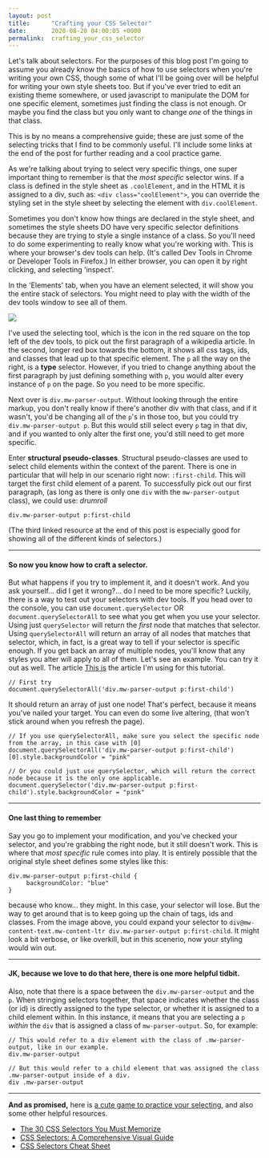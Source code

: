```yaml
---
layout: post
title:      "Crafting your CSS Selector"
date:       2020-08-20 04:00:05 +0000
permalink:  crafting_your_css_selector
---
```



Let's talk about selectors. For the purposes of this blog post I'm going to assume you already know the basics of how to use selectors when you're writing your own CSS, though some of what I'll be going over will be helpful for writing your own style sheets too. But if you've ever tried to edit an existing theme somewhere, or used javascript to manipulate the DOM for one specific element, sometimes just finding the class is not enough. Or maybe you find the class but you only want to change *one* of the things in that class. 

This is by no means a comprehensive guide; these are just some of the selecting tricks that I find to be commonly useful. I'll include some links at the end of the post for further reading and a cool practice game.

As we're talking about trying to select very specific things, one super important thing to remember is that the *most specific* selector wins. If a class is defined in the style sheet as `.coolElement`, and in the HTML it is assigned to a div, such as: `<div class="coolElement">`, you can override the styling set in the style sheet by selecting the element with `div.coolElement`.

Sometimes you don't know how things are declared in the style sheet, and sometimes the style sheets DO have very specific selector definitions because they are trying to style a single instance of a class. So you'll need to do some experimenting to really know what you're working with. This is where your browser's dev tools can help. (It's called Dev Tools in Chrome or Developer Tools in Firefox.) In either browser, you can open it by right clicking, and selecting 'inspect'.

In the 'Elements' tab, when you have an element selected, it will show you the entire stack of selectors. You might need to play with the width of the dev tools window to see all of them.

![](https://i.ibb.co/54QxvN0/css-selector-line.jpg)

I've used the selecting tool, which is the icon in the red square on the top left of the dev tools, to pick out the first paragraph of a wikipedia article. In the second, longer red box towards the bottom, it shows all css tags, ids, and classes that lead up to that specific element. The `p` all the way on the right, is a **type** selector. However, if you tried to change anything about the first paragraph by just defining something with `p`, you would alter every instance of `p` on the page. So you need to be more specific.

Next over is `div.mw-parser-output`. Without looking through the entire markup, you don't really know if there's another div with that class, and if it wasn't, you'd be changing all of the `p`'s in those too, but you could try `div.mw-parser-output p`. But this would still select every `p` tag in that div, and if you wanted to only alter the first one, you'd still need to get more specific. 

Enter **structural pseudo-classes**. Structural pseudo-classes are used to select child elements within the context of the parent. There is one in particular that will help in our scenario right now: `:first-child`. This will target the first child element of a parent. To successfully pick out our first paragraph, (as long as there is only one `div` with the `mw-parser-output` class), we could use: *drumroll* 

```
div.mw-parser-output p:first-child
```

(The third linked resource at the end of this post is especially good for showing all of the different kinds of selectors.) 

---

#### So now you know how to craft a selector. 
But what happens if you try to implement it, and it doesn't work. And you ask yourself... did I get it wrong?... do I need to be more specific? Luckily, there is a way to test out your selectors with dev tools. If you head over to the console, you can use `document.querySelector` OR `document.querySelectorAll` to see what you get when you use your selector. Using just `querySelector` will return the *first* node that matches that selector. Using `querySelectorAll` will return an array of all nodes that matches that selector, which, in fact, is a great way to tell if your selector is specific enough. If you get back an array of multiple nodes, you'll know that any styles you alter will apply to all of them. Let's see an example. You can try it out as well. The article [This is](https://en.wikipedia.org/wiki/Bucket-brigade_device) the article I'm using for this tutorial. 

```
// First try
document.querySelectorAll('div.mw-parser-output p:first-child')
```

It should return an array of just one node! That's perfect, because it means you've nailed your target. You can even do some live altering, (that won't stick around when you refresh the page).

```
// If you use querySelectorAll, make sure you select the specific node from the array, in this case with [0]
document.querySelectorAll('div.mw-parser-output p:first-child')[0].style.backgroundColor = "pink"

// Or you could just use querySelector, which will return the correct node because it is the only one applicable.
document.querySelector('div.mw-parser-output p:first-child').style.backgroundColor = "pink"
```

---

#### One last thing to remember
Say you go to implement your modification, and you've checked your selector, and you're grabbing the right node, but it still doesn't work. This is where that *most specific* rule comes into play. It is entirely possible that the original style sheet defines some styles like this:

```
div.mw-parser-output p:first-child {
     backgroundColor: "blue"
}
```

because who know... they might. In this case, your selector will lose. But the way to get around that is to keep going up the chain of tags, ids and classes. From the image above, you could expand your selector to `div@mw-content-text.mw-content-ltr div.mw-parser-output p:first-child`. It might look a bit verbose, or like overkill, but in this scenerio, now your styling would win out.

---

#### JK, because we love to do that here, there is one more helpful tidbit.
Also, note that there is a space between the `div.mw-parser-output` and the `p`. When stringing selectors together, that space indicates whether the class (or id) is directly assigned to the type selector, or whether it is assigned to a child element within. In this instance, it means that you are selecting a `p` *within* the `div` that is assigned a class of `mw-parser-output`. So, for example:

```
// This would refer to a div element with the class of .mw-parser-output, like in our example.
div.mw-parser-output

// But this would refer to a child element that was assigned the class .mw-parser-output inside of a div.
div .mw-parser-output
```

---

**And as promised,** here is [a cute game to practice your selecting](https://flukeout.github.io/), and also some other helpful resources.
- [The 30 CSS Selectors You Must Memorize](https://code.tutsplus.com/tutorials/the-30-css-selectors-you-must-memorize--net-16048)
- [CSS Selectors: A Comprehensive Visual Guide](https://dottedsquirrel.com/css/css-selectors/)
- [CSS Selectors Cheat Sheet](https://www.web4college.com/questions/css-selectors-cheat-sheet.php)
